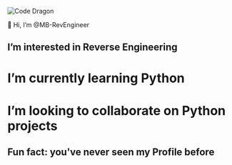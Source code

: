 ![Code Dragon](https://github.com/user-attachments/assets/f2d26c60-5085-4f60-b271-41b7252012e9)

👋 Hi, I’m @MB-RevEngineer

## I’m interested in Reverse Engineering <br>


# I’m currently learning Python


# I’m looking to collaborate on Python projects


## Fun fact: you've never seen my Profile before

<!---
MB-RevEngineer/MB-RevEngineer is a ✨ special ✨ repository because its `README.md` (this file) appears on your GitHub profile.
You can click the Preview link to take a look at your changes.
--->
